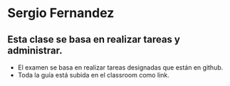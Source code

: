 # Sergio Fernandez
## Esta clase se basa en realizar tareas y administrar. 
- El examen se basa en realizar tareas designadas que están en github.
- Toda la guía está subida en el classroom como link.